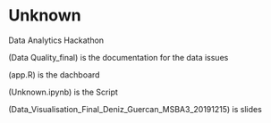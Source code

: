 # Unknown
Data Analytics Hackathon

(Data Quality_final) is the documentation for the data issues

(app.R) is the dachboard

(Unknown.ipynb) is the Script

(Data_Visualisation_Final_Deniz_Guercan_MSBA3_20191215) is slides
